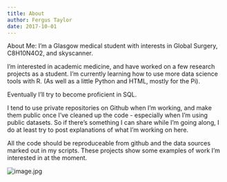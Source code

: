 ```yaml
---
title: About
author: Fergus Taylor
date: 2017-10-01
---
```


About Me: I’m a Glasgow medical student with interests in Global Surgery, C8H10N4O2, and skyscanner.

I’m interested in academic medicine, and have worked on a few research projects as a student. I’m currently learning how to use more data science tools with R. (As well as a little Python and HTML, mostly for the Pi).

Eventually I’ll try to become proficient in SQL.

I tend to use private repositories on Github when I’m working, and make them public once I’ve cleaned up the code - especially when I’m using public datasets. So if there’s something I can share while I’m going along, I do at least try to post explanations of what I’m working on here.

All the code should be reproduceable from github and the data sources marked out in my scripts. These projects show some examples of work I’m interested in at the moment.

![image.jpg](https://fergustaylor.github.io/blogimages/image.jpg)


